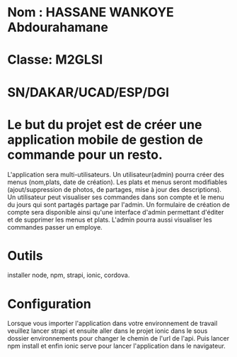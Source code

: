 # Nom : HASSANE WANKOYE Abdourahamane
# Classe: M2GLSI
# SN/DAKAR/UCAD/ESP/DGI

# Le but du projet est de créer une application mobile de gestion de commande pour un resto.

L'application sera multi-utilisateurs. Un utilisateur(admin) pourra créer des menus (nom,plats, date de création). 
Les plats et menus seront modifiables (ajout/suppression de photos, de partages, mise à jour des descriptions).
Un utilisateur peut visualiser ses commandes dans son compte et le menu du jours  qui sont partagés partage par l'admin.
Un formulaire de création de compte sera disponible ainsi qu'une interface d'admin permettant d'éditer et de supprimer les menus et plats.
L'admin pourra aussi visualiser les commandes passer un employe.

# Outils
installer node, npm, strapi, ionic, cordova.

# Configuration
Lorsque vous importer l'application dans votre environnement de travail veuillez lancer strapi et ensuite aller dans le projet
 ionic dans le sous dossier environnements pour changer le chemin de l'url de l'api.
 Puis lancer npm install et enfin ionic serve pour lancer l'application dans le navigateur.
